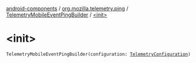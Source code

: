 [android-components](../../index.md) / [org.mozilla.telemetry.ping](../index.md) / [TelemetryMobileEventPingBuilder](index.md) / [&lt;init&gt;](./-init-.md)

# &lt;init&gt;

`TelemetryMobileEventPingBuilder(configuration: `[`TelemetryConfiguration`](../../org.mozilla.telemetry.config/-telemetry-configuration/index.md)`)`